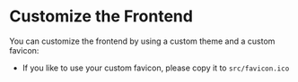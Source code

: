 <!--
 ~ SPDX-FileCopyrightText: Copyright DB InfraGO AG and contributors
 ~ SPDX-License-Identifier: Apache-2.0
 -->

# Customize the Frontend

You can customize the frontend by using a custom theme and a custom favicon:

- If you like to use your custom favicon, please copy it to `src/favicon.ico`
